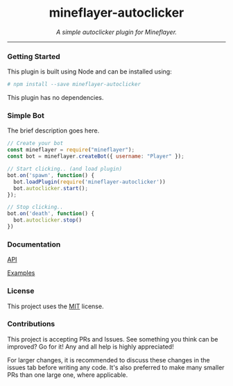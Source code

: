 <h1 align="center">mineflayer-autoclicker</h1>
<p align="center"><i> A simple autoclicker plugin for Mineflayer.</i></p>

---

### Getting Started

This plugin is built using Node and can be installed using:
```bash
# npm install --save mineflayer-autoclicker
```

This plugin has no dependencies.

### Simple Bot

The brief description goes here.

```js
// Create your bot
const mineflayer = require("mineflayer");
const bot = mineflayer.createBot({ username: "Player" });

// Start clicking.. (and load plugin)
bot.on('spawn', function() {
  bot.loadPlugin(require('mineflayer-autoclicker'))
  bot.autoclicker.start();
});

// Stop clicking..
bot.on('death', function() {
  bot.autoclicker.stop()
})
```

### Documentation

[API](https://github.com/Pix3lPirat3/mineflayer-autoclicker/blob/master/docs/api.md)

[Examples](https://github.com/Pix3lPirat3/mineflayer-autoclicker/blob/master/examples)

### License

This project uses the [MIT](https://github.com/Pix3lPirat3/mineflayer-autoclicker/blob/master/LICENSE) license.

### Contributions

This project is accepting PRs and Issues. See something you think can be improved? Go for it! Any and all help is highly appreciated!

For larger changes, it is recommended to discuss these changes in the issues tab before writing any code. It's also preferred to make many smaller PRs than one large one, where applicable.
